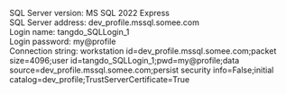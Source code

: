 SQL Server version:	MS SQL 2022 Express <br/>
SQL Server address:	dev_profile.mssql.somee.com<br/>
Login name:	tangdo_SQLLogin_1<br/>
Login password:	my@profile<br/>
Connection string:	workstation id=dev_profile.mssql.somee.com;packet size=4096;user id=tangdo_SQLLogin_1;pwd=my@profile;data source=dev_profile.mssql.somee.com;persist security info=False;initial catalog=dev_profile;TrustServerCertificate=True
